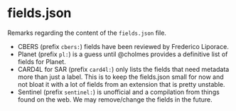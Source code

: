 # fields.json

Remarks regarding the content of the `fields.json` file.

* CBERS (prefix `cbers:`) fields have been reviewed by Frederico Liporace.
* Planet (prefix `pl:`) is a guess until @cholmes provides a definitive list of fields for Planet.
* CARD4L for SAR (prefix `card4l:`) only lists the fields that need metadata more than just a label. This is to keep the fields.json small for now and not bloat it with a lot of fields from an extension that is pretty unstable.
* Sentinel (prefix `sentinel:`) is unofficial and a compilation from things found on the web. We may remove/change the fields in the future.